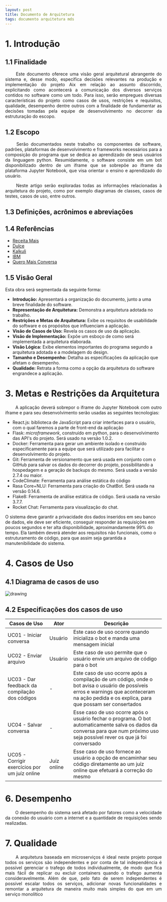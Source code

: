 ```yaml
---
layout: post
title: Documento de Arquitetura
tags: documento arquitetura mds
---
```

# 1. Introdução
## 1.1 Finalidade
<p align="justify"> &emsp;&emsp;
Este documento oferece uma visão geral arquitetural abrangente do sistema e, desse modo, especifica decisões relevantes na produção e implementação do projeto Aix em relação ao assunto discorrido, explicitando como acontecerá a comunicação dos diversos serviços contidos no software como um todo. Para isso, serão empregues diversas características do projeto como casos de usos, restrições e requisitos, qualidade, desempenho dentre outros com a finalidade de fundamentar as decisões tomadas pela equipe de desenvolvimento no decorrer da estruturação do escopo.</p>
<!--more-->

## 1.2 Escopo
<p align="justify"> &emsp;&emsp;
Serão documentados neste trabalho os componentes de software, padrões, plataformas de desenvolvimento e frameworks necessários para a composição do programa que se dedica ao aprendizado de seus usuários da linguagem python. Resumidamente, o software consiste em um bot disponibilizado dentro de um iframe que se sobrepõe ao iframe da plataforma Jupyter Notebook, que visa orientar o ensino e aprendizado do usuário.</p>
<p align="justify"> &emsp;&emsp;
Neste artigo serão exploradas todas as informações relacionadas à arquitetura do projeto, como por exemplo diagramas de classes, casos de testes, casos de uso, entre outros.</p>

## 1.3 Definições, acrônimos e abreviações

## 1.4 Referências
* [Receita Mais](https://github.com/fga-eps-mds/2017.2-Receita-Mais/wiki/Documento-de-Arquitetura#4)
* [Dulce](https://dulce-work-schedule.github.io/especificacao/arquitetura.html)
* [Kalkuli](https://fga-eps-mds.github.io/2018.2-Kalkuli/docs/docArquitetura)
* [IBM](https://www.google.com/url?sa=t&rct=j&q=&esrc=s&source=web&cd=1&cad=rja&uact=8&ved=2ahUKEwjl7cre9pjhAhUDErkGHb2eA_IQFjAAegQIARAC&url=https://www.dca.ufrn.br/~anderson/FTP/dca0120/modelodocarquiteturasoftware.doc&usg=AOvVaw2P9L4xfD4kcFo0YtBNmuu8)
* [Quero Mais Conversa](https://github.com/QueroMais/QueroMaisConversa/wiki/Casos-de-Uso)

## 1.5 Visão Geral
Esta obra será segmentada da seguinte forma:
* **Introdução:** Apresentará a organização do documento, junto a uma breve finalidade do software.
* **Representação de Arquitetura:** Demonstra a arquitetura adotada no trabalho.
* **Restrições e Metas de Arquitetura:** Exibe os requisitos de usabilidade do software e os propósitos que influenciam a aplicação.
* **Visão de Casos de Uso:** Revela os casos de uso da aplicação.
* **Visão de Implementação:** Expõe um esboço de como será implementada a arquitetura elaborada.
* **Visão Lógica:** Exibe elementos importantes do programa segundo a arquitetura adotada e a modelagem do design.
* **Tamanho e Desempenho:** Detalha as especificações da aplicação que afetam o desempenho.
* **Qualidade:** Retrata a forma como a opção da arquitetura do software engrandece a aplicação. 

# 3. Metas e Restrições da Arquitetura 
<p align="justify"> &emsp;&emsp;
A aplicação deverá sobrepor o iframe do Jupyter Notebook com outro iframe e para seu desenvolvimento serão usadas as seguintes tecnologias:</p>

* React.js: biblioteca de JavaScript para criar interfaces para o usuário, com o qual faremos a parte de front-end da aplicação
* Flask: *microframework*, construído em python, para o desenvolvimento das API's do projeto. Será usado na versão 1.0.2.
* Docker: Ferramenta para gerar um ambiente isolado e construído especificamente para a equipe que será utilizado para facilitar o desenvolvimento do projeto. 
* Git: Ferramenta de versionamento que será usada em conjunto com o GitHub para salvar os dados do decorrer do projeto, possibilitando a hospedagem e a geração de backups do mesmo. Será usada a versão 2.7.4 ou maior.
* CodeClimate: Ferramenta para análise estática do código
* Rasa Core+NLU: Ferramenta para criação do ChatBot. Será usada na versão 0.14.6.
* Flake8: Ferramenta de análise estática de código. Será usada na versão 3.7.7.
* Rocket Chat: Ferramenta para visualização do chat.

O sistema deve garantir a privacidade dos dados inseridos em seu banco de dados, ele deve ser eficiente, conseguir responder às requisições em poucos segundos e ter alta disponibilidade, aproximandamente 99% do tempo. Ela também deverá atender aos requisitos não funcionais, como o estruturamento de código, para que assim seja garantida a manutenibilidade do sistema.


# 4. Casos de Uso

## 4.1 Diagrama de casos de uso

<img src="https://i.imgur.com/I56a0Su.png" alt="drawing"/>

## 4.2 Especificações dos casos de uso

|Casos de Uso|Ator|Descrição|
|---|---|------|
|UC01 - Iniciar conversa| Usuário | Este caso de uso ocorre quando inicializa o bot e manda uma mensagem inicial|
|UC02 - Enviar arquivo| Usuário| Este caso de uso permite que o usuário envie um arquivo de código para o bot|
|UC03 - Dar feedback da compilação dos códigos| - | Este caso de uso ocorre após a compilação de um código, onde o bot avisa o usuário de possíveis erros e warnings que aconteceram na ação pedida e os explica, para que possam ser consertados|
|UC04 - Salvar conversa| - | Esse caso de uso ocorre após o usuário fechar o programa. O bot automaticamente salva os dados da conversa para que num próximo uso seja possível rever os que já foi conversado|
|UC05 - Corrigir exercícios por um juíz online| Juíz online | Esse caso de uso fornece ao usuário a opção de encaminhar seu código diretamente ao um juíz online que efetuará a correção do mesmo|

# 6. Desempenho
<p align="justify"> &emsp;&emsp;
O desempenho do sistema será afetado por fatores como a velocidade da conexão do usuário com a internet e a quantidade de requisições sendo realizadas.
</p>


# 7. Qualidade
<p align="justify"> &emsp;&emsp;
A arquitetura baseada em microserviços é ideal neste projeto porque todos os serviços são independentes e por conta de tal independência é possível gerenciar o trafego de todos individualmente, de modo que fica mais fácil de replicar ou excluir containers quando o trafego aumenta consideravelmente.
Além de que, pelo fato de serem independentes é possível escalar todos os serviços, adicionar novas funcionalidades e remontar a arquitetura de maneira muito mais simples do que em um serviço monolítico
</p>


